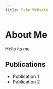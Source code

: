 ```yaml
---
title: Fake Website
---
```


# About Me

Hello its me


## Publications

- Publication 1
- Publication 2
